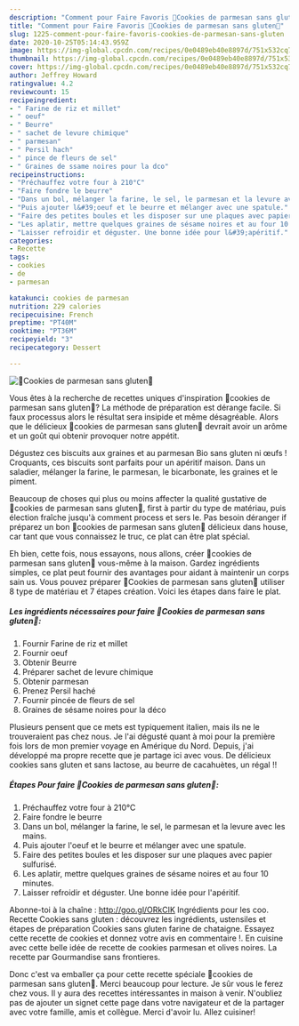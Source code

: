 ```yaml
---
description: "Comment pour Faire Favoris 🔸Cookies de parmesan sans gluten🔸"
title: "Comment pour Faire Favoris 🔸Cookies de parmesan sans gluten🔸"
slug: 1225-comment-pour-faire-favoris-cookies-de-parmesan-sans-gluten
date: 2020-10-25T05:14:43.959Z
image: https://img-global.cpcdn.com/recipes/0e0489eb40e8897d/751x532cq70/🔸cookies-de-parmesan-sans-gluten🔸-photo-principale-de-la-recette.jpg
thumbnail: https://img-global.cpcdn.com/recipes/0e0489eb40e8897d/751x532cq70/🔸cookies-de-parmesan-sans-gluten🔸-photo-principale-de-la-recette.jpg
cover: https://img-global.cpcdn.com/recipes/0e0489eb40e8897d/751x532cq70/🔸cookies-de-parmesan-sans-gluten🔸-photo-principale-de-la-recette.jpg
author: Jeffrey Howard
ratingvalue: 4.2
reviewcount: 15
recipeingredient:
- " Farine de riz et millet"
- " oeuf"
- " Beurre"
- " sachet de levure chimique"
- " parmesan"
- " Persil hach"
- " pince de fleurs de sel"
- " Graines de ssame noires pour la dco"
recipeinstructions:
- "Préchauffez votre four à 210°C"
- "Faire fondre le beurre"
- "Dans un bol, mélanger la farine, le sel, le parmesan et la levure avec les mains."
- "Puis ajouter l&#39;oeuf et le beurre et mélanger avec une spatule."
- "Faire des petites boules et les disposer sur une plaques avec papier sulfurisé."
- "Les aplatir, mettre quelques graines de sésame noires et au four 10 minutes."
- "Laisser refroidir et déguster. Une bonne idée pour l&#39;apéritif."
categories:
- Recette
tags:
- cookies
- de
- parmesan

katakunci: cookies de parmesan 
nutrition: 229 calories
recipecuisine: French
preptime: "PT40M"
cooktime: "PT36M"
recipeyield: "3"
recipecategory: Dessert

---
```



![🔸Cookies de parmesan sans gluten🔸](https://img-global.cpcdn.com/recipes/0e0489eb40e8897d/751x532cq70/🔸cookies-de-parmesan-sans-gluten🔸-photo-principale-de-la-recette.jpg)

Vous êtes à la recherche de recettes uniques d'inspiration 🔸cookies de parmesan sans gluten🔸? La méthode de préparation est dérange facile. Si faux processus alors le résultat sera insipide et même désagréable. Alors que le délicieux 🔸cookies de parmesan sans gluten🔸 devrait avoir un arôme et un goût qui obtenir provoquer notre appétit.

Dégustez ces biscuits aux graines et au parmesan Bio sans gluten ni œufs ! Croquants, ces biscuits sont parfaits pour un apéritif maison. Dans un saladier, mélanger la farine, le parmesan, le bicarbonate, les graines et le piment.

Beaucoup de choses qui plus ou moins affecter la qualité gustative de 🔸cookies de parmesan sans gluten🔸, first à partir du type de matériau, puis élection fraîche jusqu'à comment process et sers le. Pas besoin déranger if préparez un bon 🔸cookies de parmesan sans gluten🔸 délicieux dans house, car tant que vous connaissez le truc, ce plat can être plat spécial.


Eh bien, cette fois, nous essayons, nous allons, créer 🔸cookies de parmesan sans gluten🔸 vous-même à la maison. Gardez ingrédients simples, ce plat peut fournir des avantages pour aidant à maintenir un corps sain us. Vous pouvez préparer 🔸Cookies de parmesan sans gluten🔸 utiliser 8 type de matériau et 7 étapes création. Voici les étapes dans faire le plat.

<!--inarticleads1-->

##### Les ingrédients nécessaires pour faire 🔸Cookies de parmesan sans gluten🔸:

1. Fournir  Farine de riz et millet
1. Fournir  oeuf
1. Obtenir  Beurre
1. Préparer  sachet de levure chimique
1. Obtenir  parmesan
1. Prenez  Persil haché
1. Fournir  pincée de fleurs de sel
1.   Graines de sésame noires pour la déco


Plusieurs pensent que ce mets est typiquement italien, mais ils ne le trouveraient pas chez nous. Je l&#39;ai dégusté quant à moi pour la première fois lors de mon premier voyage en Amérique du Nord. Depuis, j&#39;ai développé ma propre recette que je partage ici avec vous. De délicieux cookies sans gluten et sans lactose, au beurre de cacahuètes, un régal !! 

<!--inarticleads2-->

##### Étapes Pour faire 🔸Cookies de parmesan sans gluten🔸:

1. Préchauffez votre four à 210°C
1. Faire fondre le beurre
1. Dans un bol, mélanger la farine, le sel, le parmesan et la levure avec les mains.
1. Puis ajouter l&#39;oeuf et le beurre et mélanger avec une spatule.
1. Faire des petites boules et les disposer sur une plaques avec papier sulfurisé.
1. Les aplatir, mettre quelques graines de sésame noires et au four 10 minutes.
1. Laisser refroidir et déguster. Une bonne idée pour l&#39;apéritif.


Abonne-toi à la chaîne : http://goo.gl/ORkCIK Ingrédients pour les coo. Recette Cookies sans gluten : découvrez les ingrédients, ustensiles et étapes de préparation Cookies sans gluten farine de chataigne. Essayez cette recette de cookies et donnez votre avis en commentaire !. En cuisine avec cette belle idée de recette de cookies parmesan et olives noires. La recette par Gourmandise sans frontieres. 


Donc c'est va emballer ça pour cette recette spéciale 🔸cookies de parmesan sans gluten🔸. Merci beaucoup pour lecture. Je sûr vous le ferez chez vous. Il y aura des recettes  intéressantes in maison à venir. N'oubliez pas de ajouter un signet cette page dans votre navigateur et de la partager avec votre famille, amis et collègue. Merci d'avoir lu. Allez cuisiner!

